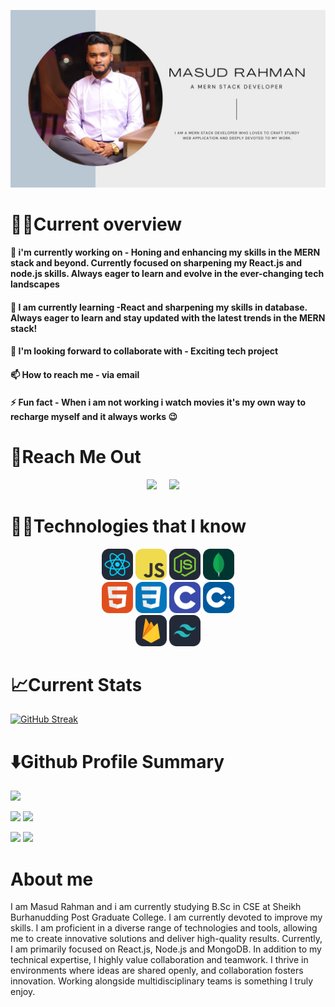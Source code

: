 ![The San Juan Mountains are beautiful!](/images/Blue%20and%20Gray%20Modern%20Minimalist%20Fashion%20Photographer%20Facebook%20Cover.jpg "San Juan Mountains")



# 👨‍💼Current overview


#### 🔭 i'm currently working on - Honing and enhancing my skills in the MERN stack and beyond. Currently focused on sharpening my React.js and node.js skills. Always eager to learn and evolve in the ever-changing tech landscapes
#### 🌱 I am currently learning  -React and sharpening my skills in database. Always eager to learn and stay updated with the latest trends in the MERN stack! 
#### 👯 I'm looking forward to collaborate with - Exciting tech project
#### 📫 How to reach me - via email
#### ⚡ Fun fact - When i am not working i watch movies it's my own way to recharge myself and it always works 😉


# 👀Reach Me Out

<p align='center'>
  <a href="https://twitter.com/MasudRhmn2001"><img src="https://img.shields.io/badge/twitter-%231DA1F2.svg?&style=for-the-badge&logo=twitter&logoColor=white" /></a>&nbsp;&nbsp;&nbsp;&nbsp;
  <a href="https://www.linkedin.com/in/masud-rahman-91a499289/"><img src="https://img.shields.io/badge/linkedin-%230077B5.svg?&style=for-the-badge&logo=linkedin&logoColor=white" /></a>&nbsp;&nbsp;&nbsp;&nbsp;
</p>


# 👨‍💻Technologies that I know

<p align="center">
    <div align='center'>
    <img width="50px" src='/images/React-Dark.svg' />
    <img width="50px" src='/images/JavaScript.svg' />
    <img width="50px" src='/images/NodeJS-Dark.svg' />
    <img width="50px" src='/images/MongoDB.svg' /></div>
    <div align='center'>
    <img width="50px" src='/images/HTML.svg' />
    <img width="50px" src='/images/CSS.svg' />
    <img width="50px" src='/images/C.svg' />
    <img width="50px" src='/images/CPP.svg' /></div>
    <div align='center'>
    <img width="50px" src='/images/Firebase-Dark.svg' />
    <img width="50px" src='/images/TailwindCSS-Dark.svg' /></div>
</p>

# 📈Current Stats
 [![GitHub Streak](https://github-readme-streak-stats.herokuapp.com?user=Masud-Rahman22&theme=blueberry&card_width=1000)](https://git.io/streak-stats)

# ⬇️Github Profile Summary

![](http://github-profile-summary-cards.vercel.app/api/cards/profile-details?username=Masud-Rahman22&theme=blueberry&card_width=1000)

![](http://github-profile-summary-cards.vercel.app/api/cards/stats?username=Masud-Rahman22&theme=blueberry&card_width=1000) ![](http://github-profile-summary-cards.vercel.app/api/cards/productive-time?username=Masud-Rahman22&theme=blueberry&utcOffset=8)

![](http://github-profile-summary-cards.vercel.app/api/cards/repos-per-language?username=Masud-Rahman22&theme=blueberry&card_width=1000) ![](http://github-profile-summary-cards.vercel.app/api/cards/most-commit-language?username=Masud-Rahman22&theme=blueberry)



# About me
I am Masud Rahman and i am currently studying B.Sc in CSE at Sheikh Burhanudding Post Graduate College. I am currently devoted to improve my skills. I am proficient in a diverse range of technologies and tools, allowing me to create innovative solutions and deliver high-quality results. Currently, I am primarily focused on React.js, Node.js and MongoDB. In addition to my technical expertise, I highly value collaboration and teamwork. I thrive in environments where ideas are shared openly, and collaboration fosters innovation. Working alongside multidisciplinary teams is something I truly enjoy.

